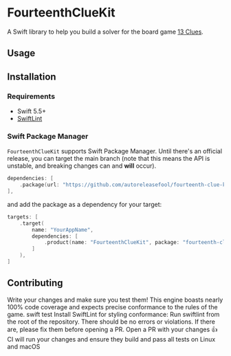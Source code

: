 # FourteenthClueKit

A Swift library to help you build a solver for the board game [13 Clues](https://boardgamegeek.com/boardgame/208766/13-clues).

## Usage



## Installation

### Requirements

- Swift 5.5+
- [SwiftLint](https://github.com/realm/SwiftLint)

### Swift Package Manager

`FourteenthClueKit` supports Swift Package Manager. Until there's an official release, you can target the main branch (note that this means the API is unstable, and breaking changes can and **will** occur).

```swift
dependencies: [
	.package(url: "https://github.com/autoreleasefool/fourteenth-clue-kit.git", branch: "main"),
],
```

and add the package as a dependency for your target:

```swift
targets: [
	.target(
		name: "YourAppName",
		dependencies: [
			.product(name: "FourteenthClueKit", package: "fourteenth-clue-kit"),
		]
	),
]
```

## Contributing

Write your changes and make sure you test them! This engine boasts nearly 100% code coverage and expects precise conformance to the rules of the game.
swift test
Install SwiftLint for styling conformance:
Run swiftlint from the root of the repository.
There should be no errors or violations. If there are, please fix them before opening a PR.
Open a PR with your changes 👍
CI will run your changes and ensure they build and pass all tests on Linux and macOS
